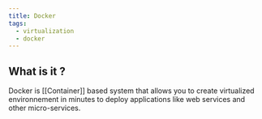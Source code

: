```yaml
---
title: Docker
tags:
  - virtualization
  - docker
---
```


## What is it ?
Docker is [[Container]] based system that allows you to create virtualized environnement in minutes to deploy applications like web services and other micro-services.